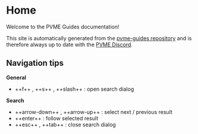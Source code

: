 # Home

Welcome to the PVME Guides documentation!

This site is automatically generated from the [pvme-guides repository](https://github.com/pvme/pvme-guides) and is therefore always up to date with the [PVME Discord](https://discord.gg/6djqFVN).

## Navigation tips
**General**

* ++f++ , ++s++ , ++slash++ : open search dialog

**Search**

* ++arrow-down++ , ++arrow-up++ : select next / previous result
* ++enter++ : follow selected result
* ++esc++ , ++tab++ : close search dialog
